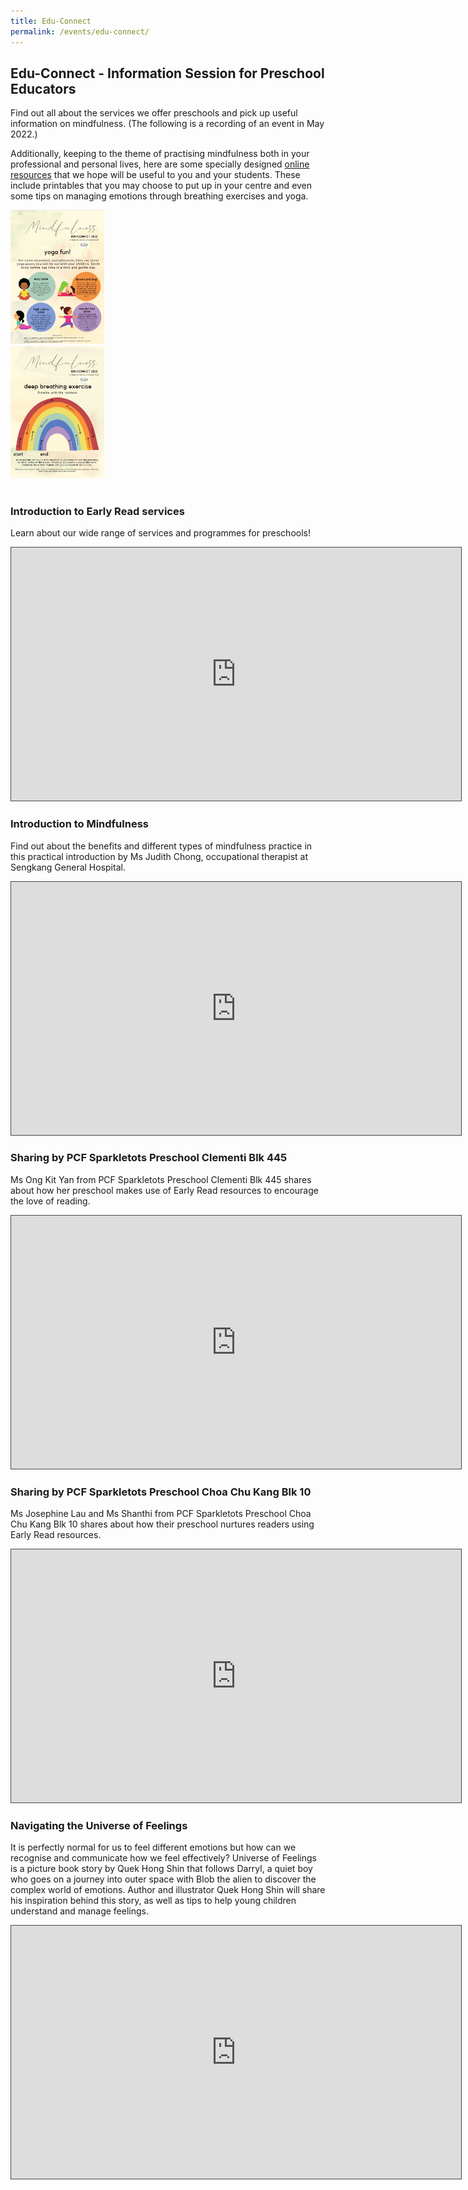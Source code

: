 ```yaml
---
title: Edu-Connect
permalink: /events/edu-connect/
---
```

##  Edu-Connect - Information Session for Preschool Educators

Find out all about the services we offer preschools and pick up useful information on mindfulness. (The following is a recording of an event in May 2022.)

Additionally, keeping to the theme of practising mindfulness both in your professional and personal lives, here are some specially designed <a href="https://go.gov.sg/educonnect2022-eresource" target="_blank">online resources</a> that we hope will be useful to you and your students. These include printables that you may choose to put up in your centre and even some tips on managing emotions through breathing exercises and yoga. <br>

<div class="row is-multiline margin--bottom--lg">
<div class="col is-one-half">
<div class="image">
       <a href="https://go.gov.sg/educonnect2022-eresource" target="_blank"><img src="/images/events/yoga-fun.jpg" style="width:150px; text-align:left;"></a>
     </div>
	</div></div>
<div class="row is-multiline margin--bottom--lg">
<div class="col is-one-half">
<div class="image">
       <a href="https://go.gov.sg/educonnect2022-eresource" target="_blank"><img src="/images/events/deep-breathing-exercise1.jpg" style="width:150px; text-align:right;"></a>
	</div></div></div><br>
		 
### Introduction to Early Read services  
Learn about our wide range of services and programmes for preschools!
 <iframe src="https://nlb.ap.panopto.com/Panopto/Pages/Embed.aspx?id=4b3752fb-1245-459f-92e5-aebb0034fc10&autoplay=false&offerviewer=true&showtitle=true&showbrand=true&captions=false&interactivity=all" height="405" width="720" style="border: 1px solid #464646;" allowfullscreen allow="autoplay"></iframe>
  
### Introduction to Mindfulness  
Find out about the benefits and different types of mindfulness practice in this practical introduction by Ms Judith Chong, occupational therapist at Sengkang General Hospital.
  <iframe src="https://nlb.ap.panopto.com/Panopto/Pages/Embed.aspx?id=167d9db3-c381-4405-940f-aebb0034fc0e&autoplay=false&offerviewer=true&showtitle=true&showbrand=true&captions=false&interactivity=all" height="405" width="720" style="border: 1px solid #464646;" allowfullscreen allow="autoplay"></iframe>
  
### Sharing by PCF Sparkletots Preschool Clementi Blk 445  
Ms Ong Kit Yan from PCF Sparkletots Preschool Clementi Blk 445 shares about how her preschool makes use of Early Read resources to encourage the love of reading.
  <iframe src="https://nlb.ap.panopto.com/Panopto/Pages/Embed.aspx?id=ba61cd8b-a9a9-4020-9b5f-aebb0034fc10&autoplay=false&offerviewer=true&showtitle=true&showbrand=true&captions=false&interactivity=all" height="405" width="720" style="border: 1px solid #464646;" allowfullscreen allow="autoplay"></iframe>
 
### Sharing by PCF Sparkletots Preschool Choa Chu Kang Blk 10
Ms Josephine Lau and Ms Shanthi from PCF Sparkletots Preschool Choa Chu Kang Blk 10 shares about how their preschool nurtures readers using Early Read resources.
  <iframe src="https://nlb.ap.panopto.com/Panopto/Pages/Embed.aspx?id=b13ff42b-f4ef-4870-a13d-aebb0034fc11&autoplay=false&offerviewer=true&showtitle=true&showbrand=true&captions=false&interactivity=all" height="405" width="720" style="border: 1px solid #464646;" allowfullscreen allow="autoplay"></iframe>
  
### Navigating the Universe of Feelings  
It is perfectly normal for us to feel different emotions but how can we recognise and communicate how we feel effectively? Universe of Feelings is a picture book story by Quek Hong Shin that follows Darryl, a quiet boy who goes on a journey into outer space with Blob the alien to discover the complex world of emotions. Author and illustrator Quek Hong Shin will share his inspiration behind this story, as well as tips to help young children understand and manage feelings.
  <iframe src="https://nlb.ap.panopto.com/Panopto/Pages/Embed.aspx?id=8ffda2f0-5b89-46b5-8a26-aebb0035161f&autoplay=false&offerviewer=true&showtitle=true&showbrand=true&captions=false&interactivity=all" height="405" width="720" style="border: 1px solid #464646;" allowfullscreen allow="autoplay"></iframe>